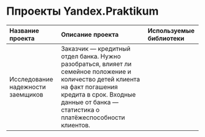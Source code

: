 # Ппроекты Yandex.Praktikum

| Название проекта                  | Описание проекта       | Используемые библиотеки     |
| :--------------------             | :--------------------  |:--------------------------  |
| Исследование надежности заемщиков | Заказчик — кредитный отдел банка. Нужно разобраться, влияет ли семейное положение и количество детей клиента на факт погашения кредита в срок. Входные данные от банка — статистика о платёжеспособности клиентов. |                             |
